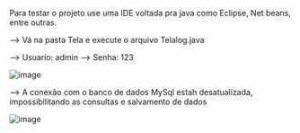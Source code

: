 Para testar o projeto use uma IDE voltada pra java como Eclipse, Net beans, entre outras.

--> Vá na pasta Tela e execute o arquivo Telalog.java 

--> Usuario: admin
--> Senha: 123

![image](https://github.com/user-attachments/assets/fd1ddf01-6aa4-410e-bf86-04718be53f5f)

--> A conexão com o banco de dados MySql estah desatualizada, impossibilitando as consultas e salvamento de dados

![image](https://github.com/user-attachments/assets/cb63f0b4-c5c4-497a-bbd1-d95d177e4c15)

